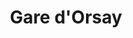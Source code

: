 ---
guid: "8388c456ca06"
title: "Gare d'Orsay"
latlng: "48.860894, 2.325387"
youtubeId: "iG08W6GEpjg" 
---
